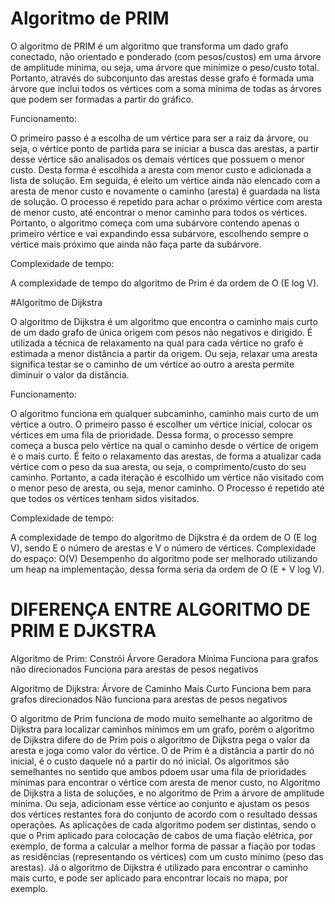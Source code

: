 # Algoritmo de PRIM

O algoritmo de PRIM é um algoritmo que transforma um dado grafo conectado, não
orientado e ponderado (com pesos/custos) em uma árvore de amplitude mínima, ou seja,
uma árvore que minimize o peso/custo total. Portanto, através do subconjunto das arestas
desse grafo é formada uma árvore que inclui todos os vértices com a soma mínima de
todas as árvores que podem ser formadas a partir do gráfico.

Funcionamento:

O primeiro passo é a escolha de um vértice para ser a raiz da árvore, ou seja, o vértice
ponto de partida para se iniciar a busca das arestas, a partir desse vértice são analisados os
demais vértices que possuem o menor custo.
Desta forma é escolhida a aresta com menor custo e adicionada a lista de solução. Em
seguida, é eleito um vértice ainda não elencado com a aresta de menor custo e novamente
o caminho (aresta) é guardada na lista de solução. O processo é repetido para achar o
próximo vértice com aresta de menor custo, até encontrar o menor caminho para todos os
vértices.
Portanto, o algoritmo começa com uma subárvore contendo apenas o primeiro vértice e
vai expandindo essa subárvore, escolhendo sempre o vértice mais próximo que ainda não
faça parte da subárvore.

Complexidade de tempo:

A complexidade de tempo do algoritmo de Prim é da ordem de O (E log V).

#Algoritmo de Dijkstra

O algoritmo de Dijkstra é um algoritmo que encontra o caminho mais curto de um dado
grafo de única origem com pesos não negativos e dirigido. É utilizada a técnica de
relaxamento na qual para cada vértice no grafo é estimada a menor distância a partir da
origem. Ou seja, relaxar uma aresta significa testar se o caminho de um vértice ao outro a
aresta permite diminuir o valor da distância.

Funcionamento:

O algoritmo funciona em qualquer subcaminho, caminho mais curto de um vértice a outro.
O primeiro passo é escolher um vértice inicial, colocar os vértices em uma fila de
prioridade. Dessa forma, o processo sempre começa a busca pelo vértice na qual o caminho
desde o vértice de origem é o mais curto.
É feito o relaxamento das arestas, de forma a atualizar cada vértice com o peso da sua
aresta, ou seja, o comprimento/custo do seu caminho.
Portanto, a cada iteração é escolhido um vértice não visitado com o menor peso de aresta,
ou seja, menor caminho. O Processo é repetido até que todos os vértices tenham sidos
visitados.

Complexidade de tempo:

A complexidade de tempo do algoritmo de Dijkstra é da ordem de O (E log V), sendo E o
número de arestas e V o número de vértices.
Complexidade do espaço: O(V)
Desempenho do algoritmo pode ser melhorado utilizando um heap na implementação,
dessa forma seria da ordem de O (E + V log V).

# DIFERENÇA ENTRE ALGORITMO DE PRIM E DJKSTRA

Algoritmo de Prim: 
Constrói Árvore Geradora Mínima
Funciona para grafos não direcionados 
Funciona para arestas de pesos negativos 

Algoritmo de Dijkstra:
Árvore de Caminho Mais Curto
Funciona bem para grafos direcionados
Não funciona para arestas de pesos negativos

O algoritmo de Prim funciona de modo muito semelhante ao algoritmo de Dijkstra para
localizar caminhos mínimos em um grafo, porém o algoritmo de Dijkstra difere do de Prim
pois o algoritmo de Dijkstra pega o valor da aresta e joga como valor do vértice. O de Prim é
a distância a partir do nó inicial, é o custo daquele nó a partir do nó inicial.
Os algoritmos são semelhantes no sentido que ambos pdoem usar uma fila de prioridades
mínimas para encontrar o vértice com aresta de menor custo, no Algoritmo de Dijkstra a
lista de soluções, e no algoritmo de Prim a árvore de amplitude mínima. Ou seja, adicionam
esse vértice ao conjunto e ajustam os pesos dos vértices restantes fora do conjunto de
acordo com o resultado dessas operações.
As aplicações de cada algoritmo podem ser distintas, sendo o que o Prim aplicado para
colocação de cabos de uma fiação elétrica, por exemplo, de forma a calcular a melhor
forma de passar a fiação por todas as residências (representando os vértices) com um
custo mínimo (peso das arestas). Já o algoritmo de Dijkstra é utilizado para encontrar o
caminho mais curto, e pode ser aplicado para encontrar locais no mapa, por exemplo.
